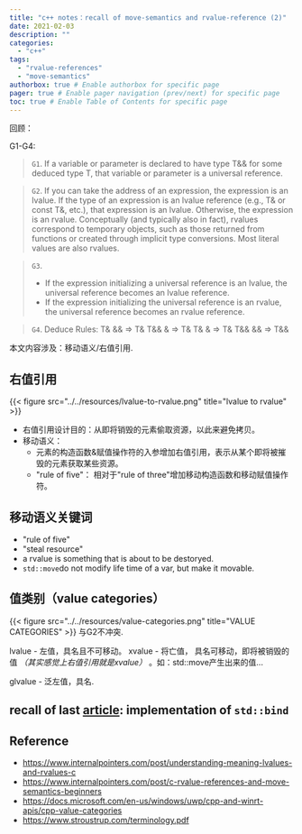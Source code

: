 ```yaml
---
title: "c++ notes：recall of move-semantics and rvalue-reference (2)"
date: 2021-02-03
description: ""
categories:
  - "c++"
tags:
  - "rvalue-references"
  - "move-semantics"
authorbox: true # Enable authorbox for specific page
pager: true # Enable pager navigation (prev/next) for specific page
toc: true # Enable Table of Contents for specific page
---
```


回顾：

G1-G4:
  >`G1`. 
  >If a variable or parameter is declared to have type T&& for some deduced type T, that variable or parameter is a universal reference.
  
  >`G2`.
  > If you can take the address of an expression, the expression is an lvalue.
  > If the type of an expression is an lvalue reference (e.g., T& or const T&, etc.), that expression is an lvalue. 
  > Otherwise, the expression is an rvalue.  Conceptually (and typically also in fact), rvalues correspond to temporary objects, such as those returned from functions or created through implicit type conversions. Most literal values are also rvalues.
  
  >`G3`.
  > - If the expression initializing a universal reference is an lvalue, the universal reference becomes an lvalue reference.
  > - If the expression initializing the universal reference is an rvalue, the universal reference becomes an rvalue reference.

  >`G4`.
  >Deduce Rules:
  >T&  &&  => T& 
  >T&& &   => T&
  >T&  &   => T&
  >T&& &&  => T&&

本文内容涉及：移动语义/右值引用.

## 右值引用
{{< figure src="../../resources/lvalue-to-rvalue.png" title="lvalue to rvalue" >}}

- 右值引用设计目的：从即将销毁的元素偷取资源，以此来避免拷贝。
- 移动语义：
  - 元素的构造函数&赋值操作符的入参增加右值引用，表示从某个即将被摧毁的元素获取某些资源。
  - "rule of five"： 相对于"rule of three"增加移动构造函数和移动赋值操作符。


移动语义关键词
--- 
- "rule of five"
- "steal resource"
- a rvalue is something that is about to be destoryed.
- `std::move`do not modify life time of a var, but make it movable.

## 值类别（value categories）

{{< figure src="../../resources/value-categories.png" title="VALUE CATEGORIES" >}}
与G2不冲突.

lvalue - 左值，具名且不可移动。
xvalue - 将亡值， 具名可移动，即将被销毁的值 _（其实感觉上右值引用就是xvalue）_ 。如：std::move产生出来的值...

glvalue - 泛左值，具名.



## recall of last [article](): implementation of `std::bind`


## Reference
- https://www.internalpointers.com/post/understanding-meaning-lvalues-and-rvalues-c
- https://www.internalpointers.com/post/c-rvalue-references-and-move-semantics-beginners
- https://docs.microsoft.com/en-us/windows/uwp/cpp-and-winrt-apis/cpp-value-categories
- https://www.stroustrup.com/terminology.pdf